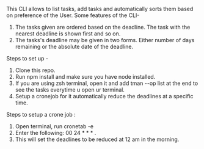 This CLI allows to list tasks, add tasks and automatically sorts them based on preference of the User.
Some features of the CLI- 
1. The tasks given are ordered based on the deadline. The task with the nearest deadline is shown first and so on.
2. The tasks's deadline may be given in two forms. Either number of days remaining or the absolute date of the deadline.

Steps to set up -
1. Clone this repo.
2. Run npm install and make sure you have node installed.
3. If you are using zsh terminal, open it and add tman --op list at the end to see the tasks everytime u open ur terminal.
4. Setup  a cronejob for it automatically reduce the deadlines at a specific time.


Steps to setup a crone job :
1. Open terminal, run cronetab -e
2. Enter the following: 00 24 * * * <output to which node> <path to reduceDeadline.js>.
3. This will set the deadlines to be reduced at 12 am in the morning.
